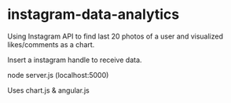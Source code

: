 # instagram-data-analytics
Using Instagram API to find last 20 photos of a user and visualized likes/comments as a chart.

Insert a instagram handle to receive data.

node server.js (localhost:5000)

Uses chart.js & angular.js
